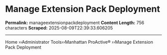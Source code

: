 # Manage Extension Pack Deployment

**Permalink:** manageextensionpackdeployment
**Content Length:** 756 characters
**Scraped:** 2025-08-09T22:39:33.606205

---

Home &rsaquo;&rsaquo;Administrator Tools&rsaquo;&rsaquo;Manhattan ProActive® ››Manage Extension Pack Deployment